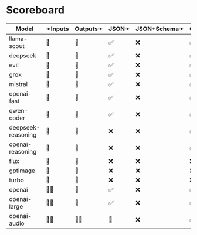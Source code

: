 # Scoreboard

| Model              | ➛Inputs   | Outputs➛   | JSON➛   | JSON+Schema➛   | Chat | Streaming | Tools  | Batch | Seed | Files | Citations | Thinking |
| ------------------ | --------- | ---------- | ------- | -------------- | ---- | --------- | ------ | ----- | ---- | ----- | --------- | -------- |
| llama-scout        | 💬        | 💬         | ✅      | ❌             | ✅🤪 | ✅💸🤪    | 💥💨🧐 | ❌    | ✅   | ❌    | ❌        | ❌       |
| deepseek           | 💬        | 💬         | ✅      | ❌             | ✅🤪 | ✅💸🤪    | 💥💨🧐 | ❌    | ✅   | ❌    | ❌        | ❌       |
| evil               | 💬        | 💬         | ✅      | ❌             | ✅🤪 | ✅💸🤪    | 💥💨🧐 | ❌    | ✅   | ❌    | ❌        | ❌       |
| grok               | 💬        | 💬         | ✅      | ❌             | ✅🤪 | ✅💸🤪    | 💥💨🧐 | ❌    | ✅   | ❌    | ❌        | ❌       |
| mistral            | 💬        | 💬         | ✅      | ❌             | ✅🤪 | ✅💸🤪    | 💥💨🧐 | ❌    | ✅   | ❌    | ❌        | ❌       |
| openai-fast        | 💬        | 💬         | ✅      | ❌             | ✅🤪 | ✅💸🤪    | 💥💨🧐 | ❌    | ✅   | ❌    | ❌        | ❌       |
| qwen-coder         | 💬        | 💬         | ✅      | ❌             | ✅🤪 | ✅💸🤪    | 💥💨🧐 | ❌    | ✅   | ❌    | ❌        | ❌       |
| deepseek-reasoning | 💬        | 💬         | ❌      | ❌             | ✅🤪 | ❌        | 💨🧐   | ❌    | ✅   | ❌    | ❌        | ✅       |
| openai-reasoning   | 💬        | 💬         | ❌      | ❌             | ✅🤪 | ❌        | 💨🧐   | ❌    | ✅   | ❌    | ❌        | ✅       |
| flux               | 💬        | 📸         | ❌      | ❌             | ❌   | ❌        | ❌     | ❌    | ✅   | ❌    | ❌        | ❌       |
| gptimage           | 💬        | 📸         | ❌      | ❌             | ❌   | ❌        | ❌     | ❌    | ✅   | ❌    | ❌        | ❌       |
| turbo              | 💬        | 📸         | ❌      | ❌             | ❌   | ❌        | ❌     | ❌    | ✅   | ❌    | ❌        | ❌       |
| openai             | 💬📸      | 💬         | ✅      | ❌             | ✅🤪 | ✅💸🤪    | ✅     | ❌    | ✅   | ❌    | ❌        | ❌       |
| openai-large       | 💬📸      | 💬         | ✅      | ❌             | ✅🤪 | ✅💸🤪    | ✅     | ❌    | ✅   | ❌    | ❌        | ❌       |
| openai-audio       | 🎤💬      | 🎤💬       | 🤪      | ❌             | ✅🤪 | ❌        | 💨🧐   | ❌    | ✅   | ❌    | ❌        | ❌       |
